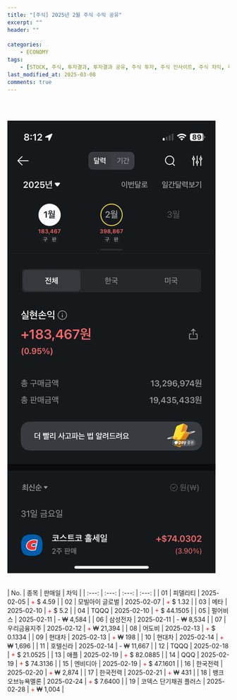 ```yaml
---
title: "[주식] 2025년 2월 주식 수익 공유"
excerpt: ""
header: ""

categories:
    - ECONOMY
tags:
    - [STOCK, 주식, 투자결과, 투자결과 공유, 주식 투자, 주식 인사이트, 주식 차익, 주식투자 하는 방법]
last_modified_at: 2025-03-08
comments: true
---
```

<br><br>

![0](/upload/2025-03-08-2025년_2월_수익.md/0.png)

<br>
| No. | 종목 | 판매일 | 차익 |
| :---: | :---: | :---: | :---: |
| 01 | 피델리티 | 2025-02-05 | <span style="color:red">+</span> $ 4.59 |
| 02 | 모빌아이 글로벌 | 2025-02-07 | <span style="color:red">+</span> $ 1.32 |
| 03 | 메타 | 2025-02-10 | <span style="color:red">+</span> $ 5.2 |
| 04 | TQQQ | 2025-02-10 | <span style="color:red">+</span> $ 44.1505 |
| 05 | 펄어비스 | 2025-02-11 | <span style="color:blue">-</span> ₩ 4,584 |
| 06 | 삼성전자 | 2025-02-11 | <span style="color:blue">-</span> ₩ 8,534 |
| 07 | 우리금융지주 | 2025-02-12 | <span style="color:red">+</span> ₩ 21,394 |
| 08 | 어도비 | 2025-02-13 | <span style="color:red">+</span> $ 0.1334 |
| 09 | 현대차 | 2025-02-13 | <span style="color:red">+</span> ₩ 198 |
| 10 | 현대차 | 2025-02-14 | <span style="color:red">+</span> ₩ 1,696 |
| 11 | 호텔신라 | 2025-02-14 | <span style="color:blue">-</span> ₩ 11,667 |
| 12 | TQQQ | 2025-02-18 | <span style="color:red">+</span> $ 21.0525 |
| 13 | 애플 | 2025-02-19 | <span style="color:red">+</span> $ 82.0885 |
| 14 | QQQ | 2025-02-19 | <span style="color:red">+</span> $ 74.3136 |
| 15 | 엔비디아 | 2025-02-19 | <span style="color:red">+</span> $ 47.1601 |
| 16 | 한국전력 | 2025-02-20 | <span style="color:red">+</span> ₩ 2,874 |
| 17 | 한국전력 | 2025-02-21 | <span style="color:red">+</span> ₩ 431 |
| 18 | 뱅크오브뉴욕멜론 | 2025-02-24 | <span style="color:red">+</span> $ 7.6400 |
| 19 | 코덱스 단기채권 플러스 | 2025-02-28 | <span style="color:red">+</span> ₩ 1,004 |










